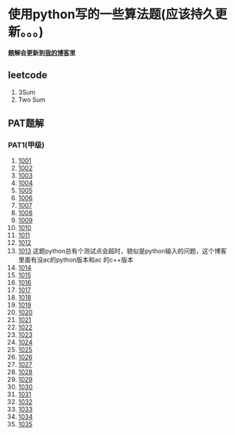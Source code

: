 # 使用python写的一些算法题(应该持久更新。。。)

**题解会更新到[我的博客](https://blog.csdn.net/lsc_333)里**

## leetcode
1. 3Sum
2. Two Sum
## PAT题解
### PAT1(甲级)
1. [1001](https://blog.csdn.net/LSC_333/article/details/90144708)
2. [1002](https://blog.csdn.net/LSC_333/article/details/90180525)
3. [1003](https://blog.csdn.net/LSC_333/article/details/90206368)
4. [1004](https://blog.csdn.net/LSC_333/article/details/90246845)
5. [1005](https://blog.csdn.net/LSC_333/article/details/90261035)
6. [1006](https://blog.csdn.net/LSC_333/article/details/90319384)
7. [1007](https://blog.csdn.net/LSC_333/article/details/90341968)
8. [1008](https://blog.csdn.net/LSC_333/article/details/90342065)
9. [1009](https://blog.csdn.net/LSC_333/article/details/90379145)
10. [1010](https://blog.csdn.net/LSC_333/article/details/90413142)
11. [1011](https://blog.csdn.net/LSC_333/article/details/90450734)
12. [1012](https://blog.csdn.net/LSC_333/article/details/90487022)
13. [1013](https://blog.csdn.net/LSC_333/article/details/90214169)
这题python总有个测试点会超时，貌似是python输入的问题，这个博客里面有没ac的python版本和ac
的c++版本
14. [1014](https://blog.csdn.net/LSC_333/article/details/90246469)
15. [1015](https://blog.csdn.net/LSC_333/article/details/90265345)
16. [1016](https://blog.csdn.net/LSC_333/article/details/90319281)
17. [1017](https://blog.csdn.net/LSC_333/article/details/90341968)
18. [1018](https://blog.csdn.net/LSC_333/article/details/90378805)
19. [1019](https://blog.csdn.net/LSC_333/article/details/90405008)
20. [1020](https://blog.csdn.net/LSC_333/article/details/90450449)
21. [1021](https://blog.csdn.net/LSC_333/article/details/90484819)
22. [1022](https://blog.csdn.net/LSC_333/article/details/90521822)
23. [1023](https://blog.csdn.net/LSC_333/article/details/90521979)
24. [1024](https://blog.csdn.net/LSC_333/article/details/90524613)
25. [1025](https://blog.csdn.net/LSC_333/article/details/90545772)
26. [1026](https://blog.csdn.net/LSC_333/article/details/90574980)
27. [1027](https://blog.csdn.net/LSC_333/article/details/90576587)
28. [1028](https://blog.csdn.net/LSC_333/article/details/90582793)
29. [1029](https://blog.csdn.net/LSC_333/article/details/90609400)
30. [1030](https://blog.csdn.net/LSC_333/article/details/90611687)
31. [1031](https://blog.csdn.net/LSC_333/article/details/90645011)
32. [1032](https://blog.csdn.net/LSC_333/article/details/90646125)
33. [1033](https://blog.csdn.net/LSC_333/article/details/90679415)
34. [1034](https://blog.csdn.net/LSC_333/article/details/90700143)
35. [1035](https://blog.csdn.net/LSC_333/article/details/90719669)